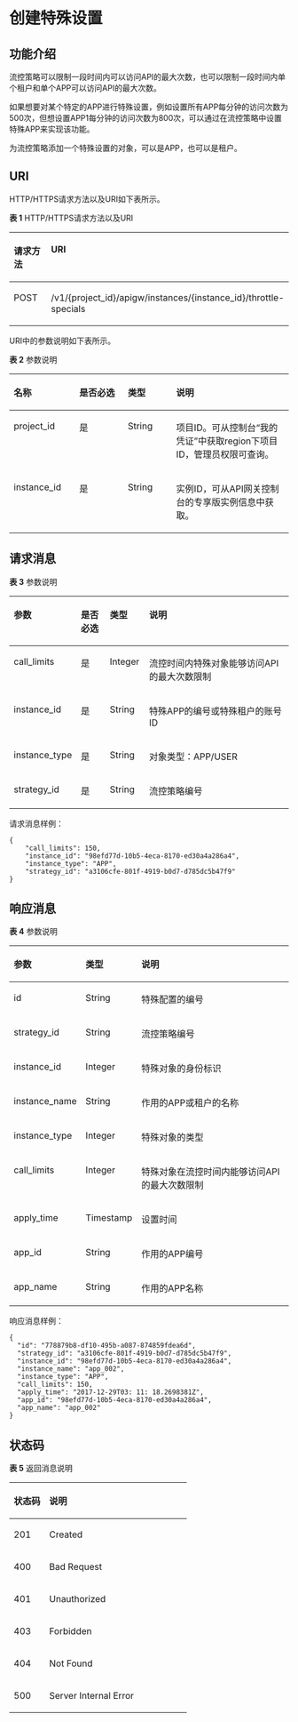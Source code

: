 # 创建特殊设置<a name="apig-phapi-180713078"></a>

## 功能介绍<a name="section36645210"></a>

流控策略可以限制一段时间内可以访问API的最大次数，也可以限制一段时间内单个租户和单个APP可以访问API的最大次数。

如果想要对某个特定的APP进行特殊设置，例如设置所有APP每分钟的访问次数为500次，但想设置APP1每分钟的访问次数为800次，可以通过在流控策略中设置特殊APP来实现该功能。

为流控策略添加一个特殊设置的对象，可以是APP，也可以是租户。

## URI<a name="section61371437"></a>

HTTP/HTTPS请求方法以及URI如下表所示。

**表 1**  HTTP/HTTPS请求方法以及URI

<a name="table27748583"></a>
<table><thead align="left"><tr id="row31754960"><th class="cellrowborder" valign="top" width="20%" id="mcps1.2.3.1.1"><p id="p22014969"><a name="p22014969"></a><a name="p22014969"></a>请求方法</p>
</th>
<th class="cellrowborder" valign="top" width="80%" id="mcps1.2.3.1.2"><p id="p38382099"><a name="p38382099"></a><a name="p38382099"></a>URI</p>
</th>
</tr>
</thead>
<tbody><tr id="row21942342"><td class="cellrowborder" valign="top" width="20%" headers="mcps1.2.3.1.1 "><p id="p32499257"><a name="p32499257"></a><a name="p32499257"></a>POST</p>
</td>
<td class="cellrowborder" valign="top" width="80%" headers="mcps1.2.3.1.2 "><p id="p15194132"><a name="p15194132"></a><a name="p15194132"></a>/v1/{project_id}/apigw/instances/{instance_id}/throttle-specials</p>
</td>
</tr>
</tbody>
</table>

URI中的参数说明如下表所示。

**表 2**  参数说明

<a name="table38510415"></a>
<table><thead align="left"><tr id="row62423067"><th class="cellrowborder" valign="top" width="23.46765323467653%" id="mcps1.2.5.1.1"><p id="p23103637"><a name="p23103637"></a><a name="p23103637"></a>名称</p>
</th>
<th class="cellrowborder" valign="top" width="17.348265173482652%" id="mcps1.2.5.1.2"><p id="p59455291"><a name="p59455291"></a><a name="p59455291"></a>是否必选</p>
</th>
<th class="cellrowborder" valign="top" width="17.348265173482652%" id="mcps1.2.5.1.3"><p id="p51149303"><a name="p51149303"></a><a name="p51149303"></a>类型</p>
</th>
<th class="cellrowborder" valign="top" width="41.835816418358164%" id="mcps1.2.5.1.4"><p id="p49452846"><a name="p49452846"></a><a name="p49452846"></a>说明</p>
</th>
</tr>
</thead>
<tbody><tr id="row46257610"><td class="cellrowborder" valign="top" width="23.46765323467653%" headers="mcps1.2.5.1.1 "><p id="p55878963"><a name="p55878963"></a><a name="p55878963"></a>project_id</p>
</td>
<td class="cellrowborder" valign="top" width="17.348265173482652%" headers="mcps1.2.5.1.2 "><p id="p29902160"><a name="p29902160"></a><a name="p29902160"></a>是</p>
</td>
<td class="cellrowborder" valign="top" width="17.348265173482652%" headers="mcps1.2.5.1.3 "><p id="p6155914"><a name="p6155914"></a><a name="p6155914"></a>String</p>
</td>
<td class="cellrowborder" valign="top" width="41.835816418358164%" headers="mcps1.2.5.1.4 "><p id="p28867016"><a name="p28867016"></a><a name="p28867016"></a>项目ID。可从控制台“我的凭证”中获取region下项目ID，管理员权限可查询。</p>
</td>
</tr>
<tr id="row7809161535314"><td class="cellrowborder" valign="top" width="23.46765323467653%" headers="mcps1.2.5.1.1 "><p id="p1780913159538"><a name="p1780913159538"></a><a name="p1780913159538"></a>instance_id</p>
</td>
<td class="cellrowborder" valign="top" width="17.348265173482652%" headers="mcps1.2.5.1.2 "><p id="p9809215115310"><a name="p9809215115310"></a><a name="p9809215115310"></a>是</p>
</td>
<td class="cellrowborder" valign="top" width="17.348265173482652%" headers="mcps1.2.5.1.3 "><p id="p1280914152538"><a name="p1280914152538"></a><a name="p1280914152538"></a>String</p>
</td>
<td class="cellrowborder" valign="top" width="41.835816418358164%" headers="mcps1.2.5.1.4 "><p id="p1880914157537"><a name="p1880914157537"></a><a name="p1880914157537"></a>实例ID，可从API网关控制台的专享版实例信息中获取。</p>
</td>
</tr>
</tbody>
</table>

## 请求消息<a name="section15472023"></a>

**表 3**  参数说明

<a name="table22765184"></a>
<table><thead align="left"><tr id="row29059189"><th class="cellrowborder" valign="top" width="17.169999999999998%" id="mcps1.2.5.1.1"><p id="p4984075"><a name="p4984075"></a><a name="p4984075"></a>参数</p>
</th>
<th class="cellrowborder" valign="top" width="11.110000000000001%" id="mcps1.2.5.1.2"><p id="p1056930"><a name="p1056930"></a><a name="p1056930"></a>是否必选</p>
</th>
<th class="cellrowborder" valign="top" width="14.14%" id="mcps1.2.5.1.3"><p id="p18502497"><a name="p18502497"></a><a name="p18502497"></a>类型</p>
</th>
<th class="cellrowborder" valign="top" width="57.58%" id="mcps1.2.5.1.4"><p id="p22307313"><a name="p22307313"></a><a name="p22307313"></a>说明</p>
</th>
</tr>
</thead>
<tbody><tr id="row62061946"><td class="cellrowborder" valign="top" width="17.169999999999998%" headers="mcps1.2.5.1.1 "><p id="p60961699"><a name="p60961699"></a><a name="p60961699"></a>call_limits</p>
</td>
<td class="cellrowborder" valign="top" width="11.110000000000001%" headers="mcps1.2.5.1.2 "><p id="p38950548"><a name="p38950548"></a><a name="p38950548"></a>是</p>
</td>
<td class="cellrowborder" valign="top" width="14.14%" headers="mcps1.2.5.1.3 "><p id="p877814"><a name="p877814"></a><a name="p877814"></a>Integer</p>
</td>
<td class="cellrowborder" valign="top" width="57.58%" headers="mcps1.2.5.1.4 "><p id="p3994096"><a name="p3994096"></a><a name="p3994096"></a>流控时间内特殊对象能够访问API的最大次数限制</p>
</td>
</tr>
<tr id="row26015368"><td class="cellrowborder" valign="top" width="17.169999999999998%" headers="mcps1.2.5.1.1 "><p id="p26870087"><a name="p26870087"></a><a name="p26870087"></a>instance_id</p>
</td>
<td class="cellrowborder" valign="top" width="11.110000000000001%" headers="mcps1.2.5.1.2 "><p id="p28993434"><a name="p28993434"></a><a name="p28993434"></a>是</p>
</td>
<td class="cellrowborder" valign="top" width="14.14%" headers="mcps1.2.5.1.3 "><p id="p66766826"><a name="p66766826"></a><a name="p66766826"></a>String</p>
</td>
<td class="cellrowborder" valign="top" width="57.58%" headers="mcps1.2.5.1.4 "><p id="p39403806"><a name="p39403806"></a><a name="p39403806"></a>特殊APP的编号或特殊租户的账号ID</p>
</td>
</tr>
<tr id="row2781079"><td class="cellrowborder" valign="top" width="17.169999999999998%" headers="mcps1.2.5.1.1 "><p id="p23940853"><a name="p23940853"></a><a name="p23940853"></a>instance_type</p>
</td>
<td class="cellrowborder" valign="top" width="11.110000000000001%" headers="mcps1.2.5.1.2 "><p id="p60160980"><a name="p60160980"></a><a name="p60160980"></a>是</p>
</td>
<td class="cellrowborder" valign="top" width="14.14%" headers="mcps1.2.5.1.3 "><p id="p41201244"><a name="p41201244"></a><a name="p41201244"></a>String</p>
</td>
<td class="cellrowborder" valign="top" width="57.58%" headers="mcps1.2.5.1.4 "><p id="p48966452"><a name="p48966452"></a><a name="p48966452"></a>对象类型：APP/USER</p>
</td>
</tr>
<tr id="row61736873"><td class="cellrowborder" valign="top" width="17.169999999999998%" headers="mcps1.2.5.1.1 "><p id="p34630817"><a name="p34630817"></a><a name="p34630817"></a>strategy_id</p>
</td>
<td class="cellrowborder" valign="top" width="11.110000000000001%" headers="mcps1.2.5.1.2 "><p id="p53632806"><a name="p53632806"></a><a name="p53632806"></a>是</p>
</td>
<td class="cellrowborder" valign="top" width="14.14%" headers="mcps1.2.5.1.3 "><p id="p49290015"><a name="p49290015"></a><a name="p49290015"></a>String</p>
</td>
<td class="cellrowborder" valign="top" width="57.58%" headers="mcps1.2.5.1.4 "><p id="p33068277"><a name="p33068277"></a><a name="p33068277"></a>流控策略编号</p>
</td>
</tr>
</tbody>
</table>

请求消息样例：

```
{
	"call_limits": 150,
	"instance_id": "98efd77d-10b5-4eca-8170-ed30a4a286a4",
	"instance_type": "APP",
	"strategy_id": "a3106cfe-801f-4919-b0d7-d785dc5b47f9"
}
```

## 响应消息<a name="section45274332"></a>

**表 4**  参数说明

<a name="table60983097"></a>
<table><thead align="left"><tr id="row41796739"><th class="cellrowborder" valign="top" width="20%" id="mcps1.2.4.1.1"><p id="p30092684"><a name="p30092684"></a><a name="p30092684"></a>参数</p>
</th>
<th class="cellrowborder" valign="top" width="20%" id="mcps1.2.4.1.2"><p id="p21588338"><a name="p21588338"></a><a name="p21588338"></a>类型</p>
</th>
<th class="cellrowborder" valign="top" width="60%" id="mcps1.2.4.1.3"><p id="p3824924"><a name="p3824924"></a><a name="p3824924"></a>说明</p>
</th>
</tr>
</thead>
<tbody><tr id="row41383410"><td class="cellrowborder" valign="top" width="20%" headers="mcps1.2.4.1.1 "><p id="p63721950"><a name="p63721950"></a><a name="p63721950"></a>id</p>
</td>
<td class="cellrowborder" valign="top" width="20%" headers="mcps1.2.4.1.2 "><p id="p61204293"><a name="p61204293"></a><a name="p61204293"></a>String</p>
</td>
<td class="cellrowborder" valign="top" width="60%" headers="mcps1.2.4.1.3 "><p id="p58600721"><a name="p58600721"></a><a name="p58600721"></a>特殊配置的编号</p>
</td>
</tr>
<tr id="row57644449"><td class="cellrowborder" valign="top" width="20%" headers="mcps1.2.4.1.1 "><p id="p38688767"><a name="p38688767"></a><a name="p38688767"></a>strategy_id</p>
</td>
<td class="cellrowborder" valign="top" width="20%" headers="mcps1.2.4.1.2 "><p id="p46782389"><a name="p46782389"></a><a name="p46782389"></a>String</p>
</td>
<td class="cellrowborder" valign="top" width="60%" headers="mcps1.2.4.1.3 "><p id="p31277164"><a name="p31277164"></a><a name="p31277164"></a>流控策略编号</p>
</td>
</tr>
<tr id="row13059023"><td class="cellrowborder" valign="top" width="20%" headers="mcps1.2.4.1.1 "><p id="p51147946"><a name="p51147946"></a><a name="p51147946"></a>instance_id</p>
</td>
<td class="cellrowborder" valign="top" width="20%" headers="mcps1.2.4.1.2 "><p id="p49342937"><a name="p49342937"></a><a name="p49342937"></a>Integer</p>
</td>
<td class="cellrowborder" valign="top" width="60%" headers="mcps1.2.4.1.3 "><p id="p37354949"><a name="p37354949"></a><a name="p37354949"></a>特殊对象的身份标识</p>
</td>
</tr>
<tr id="row206371151204916"><td class="cellrowborder" valign="top" width="20%" headers="mcps1.2.4.1.1 "><p id="p742185917496"><a name="p742185917496"></a><a name="p742185917496"></a>instance_name</p>
</td>
<td class="cellrowborder" valign="top" width="20%" headers="mcps1.2.4.1.2 "><p id="p54237597499"><a name="p54237597499"></a><a name="p54237597499"></a>String</p>
</td>
<td class="cellrowborder" valign="top" width="60%" headers="mcps1.2.4.1.3 "><p id="p942405910492"><a name="p942405910492"></a><a name="p942405910492"></a>作用的APP或租户的名称</p>
</td>
</tr>
<tr id="row650221"><td class="cellrowborder" valign="top" width="20%" headers="mcps1.2.4.1.1 "><p id="p52667902"><a name="p52667902"></a><a name="p52667902"></a>instance_type</p>
</td>
<td class="cellrowborder" valign="top" width="20%" headers="mcps1.2.4.1.2 "><p id="p38241664"><a name="p38241664"></a><a name="p38241664"></a>Integer</p>
</td>
<td class="cellrowborder" valign="top" width="60%" headers="mcps1.2.4.1.3 "><p id="p10567066"><a name="p10567066"></a><a name="p10567066"></a>特殊对象的类型</p>
</td>
</tr>
<tr id="row27994736"><td class="cellrowborder" valign="top" width="20%" headers="mcps1.2.4.1.1 "><p id="p52981154"><a name="p52981154"></a><a name="p52981154"></a>call_limits</p>
</td>
<td class="cellrowborder" valign="top" width="20%" headers="mcps1.2.4.1.2 "><p id="p63615105"><a name="p63615105"></a><a name="p63615105"></a>Integer</p>
</td>
<td class="cellrowborder" valign="top" width="60%" headers="mcps1.2.4.1.3 "><p id="p52549876"><a name="p52549876"></a><a name="p52549876"></a>特殊对象在流控时间内能够访问API的最大次数限制</p>
</td>
</tr>
<tr id="row3186841"><td class="cellrowborder" valign="top" width="20%" headers="mcps1.2.4.1.1 "><p id="p56807558"><a name="p56807558"></a><a name="p56807558"></a>apply_time</p>
</td>
<td class="cellrowborder" valign="top" width="20%" headers="mcps1.2.4.1.2 "><p id="p38009467"><a name="p38009467"></a><a name="p38009467"></a>Timestamp</p>
</td>
<td class="cellrowborder" valign="top" width="60%" headers="mcps1.2.4.1.3 "><p id="p58868001"><a name="p58868001"></a><a name="p58868001"></a>设置时间</p>
</td>
</tr>
<tr id="row1959714109504"><td class="cellrowborder" valign="top" width="20%" headers="mcps1.2.4.1.1 "><p id="p19221101414502"><a name="p19221101414502"></a><a name="p19221101414502"></a>app_id</p>
</td>
<td class="cellrowborder" valign="top" width="20%" headers="mcps1.2.4.1.2 "><p id="p6223141419509"><a name="p6223141419509"></a><a name="p6223141419509"></a>String</p>
</td>
<td class="cellrowborder" valign="top" width="60%" headers="mcps1.2.4.1.3 "><p id="p422451465015"><a name="p422451465015"></a><a name="p422451465015"></a>作用的APP编号</p>
</td>
</tr>
<tr id="row60049966"><td class="cellrowborder" valign="top" width="20%" headers="mcps1.2.4.1.1 "><p id="p32209055"><a name="p32209055"></a><a name="p32209055"></a>app_name</p>
</td>
<td class="cellrowborder" valign="top" width="20%" headers="mcps1.2.4.1.2 "><p id="p58796694"><a name="p58796694"></a><a name="p58796694"></a>String</p>
</td>
<td class="cellrowborder" valign="top" width="60%" headers="mcps1.2.4.1.3 "><p id="p64911736"><a name="p64911736"></a><a name="p64911736"></a>作用的APP名称</p>
</td>
</tr>
</tbody>
</table>

响应消息样例：

```
{
  "id": "778879b8-df10-495b-a087-874859fdea6d",
  "strategy_id": "a3106cfe-801f-4919-b0d7-d785dc5b47f9",
  "instance_id": "98efd77d-10b5-4eca-8170-ed30a4a286a4",
  "instance_name": "app_002",
  "instance_type": "APP",
  "call_limits": 150,
  "apply_time": "2017-12-29T03: 11: 18.2698381Z",
  "app_id": "98efd77d-10b5-4eca-8170-ed30a4a286a4",
  "app_name": "app_002"
}
```

## 状态码<a name="section5030481"></a>

**表 5**  返回消息说明

<a name="table900460"></a>
<table><thead align="left"><tr id="row21052516"><th class="cellrowborder" valign="top" width="20%" id="mcps1.2.3.1.1"><p id="p27532226"><a name="p27532226"></a><a name="p27532226"></a>状态码</p>
</th>
<th class="cellrowborder" valign="top" width="80%" id="mcps1.2.3.1.2"><p id="p15517837"><a name="p15517837"></a><a name="p15517837"></a>说明</p>
</th>
</tr>
</thead>
<tbody><tr id="row48985260"><td class="cellrowborder" valign="top" width="20%" headers="mcps1.2.3.1.1 "><p id="p8383112"><a name="p8383112"></a><a name="p8383112"></a>201</p>
</td>
<td class="cellrowborder" valign="top" width="80%" headers="mcps1.2.3.1.2 "><p id="p7943432"><a name="p7943432"></a><a name="p7943432"></a>Created</p>
</td>
</tr>
<tr id="row4382025"><td class="cellrowborder" valign="top" width="20%" headers="mcps1.2.3.1.1 "><p id="p19399739"><a name="p19399739"></a><a name="p19399739"></a>400</p>
</td>
<td class="cellrowborder" valign="top" width="80%" headers="mcps1.2.3.1.2 "><p id="p179445465530"><a name="p179445465530"></a><a name="p179445465530"></a>Bad Request</p>
</td>
</tr>
<tr id="row49548531"><td class="cellrowborder" valign="top" width="20%" headers="mcps1.2.3.1.1 "><p id="p54008085"><a name="p54008085"></a><a name="p54008085"></a>401</p>
</td>
<td class="cellrowborder" valign="top" width="80%" headers="mcps1.2.3.1.2 "><p id="p12578788"><a name="p12578788"></a><a name="p12578788"></a>Unauthorized</p>
</td>
</tr>
<tr id="row46100231"><td class="cellrowborder" valign="top" width="20%" headers="mcps1.2.3.1.1 "><p id="p43131268"><a name="p43131268"></a><a name="p43131268"></a>403</p>
</td>
<td class="cellrowborder" valign="top" width="80%" headers="mcps1.2.3.1.2 "><p id="p3971809"><a name="p3971809"></a><a name="p3971809"></a>Forbidden</p>
</td>
</tr>
<tr id="row35746283"><td class="cellrowborder" valign="top" width="20%" headers="mcps1.2.3.1.1 "><p id="p9767804"><a name="p9767804"></a><a name="p9767804"></a>404</p>
</td>
<td class="cellrowborder" valign="top" width="80%" headers="mcps1.2.3.1.2 "><p id="p52994625"><a name="p52994625"></a><a name="p52994625"></a>Not Found</p>
</td>
</tr>
<tr id="row7189578"><td class="cellrowborder" valign="top" width="20%" headers="mcps1.2.3.1.1 "><p id="p45484985"><a name="p45484985"></a><a name="p45484985"></a>500</p>
</td>
<td class="cellrowborder" valign="top" width="80%" headers="mcps1.2.3.1.2 "><p id="p60405201"><a name="p60405201"></a><a name="p60405201"></a>Server Internal Error</p>
</td>
</tr>
</tbody>
</table>

